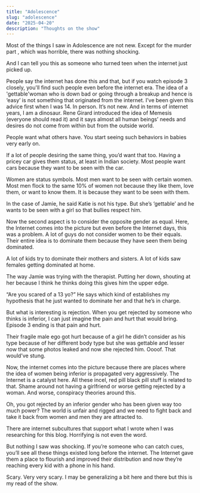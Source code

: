 ```yaml
---
title: "Adolescence"
slug: "adolescence"
date: "2025-04-20"
description: "Thoughts on the show"
---
```


Most of the things I saw in Adolescence are not new. Except for the murder part , which was horrible, there was nothing shocking.

And I can tell you this as someone who turned teen when the internet just picked up.

People say the internet has done this and that, but if you watch episode 3 closely, you'll find such people even before the internet era.
The idea of a 'gettable'woman who is down bad or going through a breakup and hence is ‘easy’ is not something that originated from the internet. I’ve been given this advice first when I was 14. In person. It’s not new. And in terms of internet years, I am a dinosaur.
Rene Girard introduced the idea of Memesis (everyone should read it) and it says almost all human beings’ needs and desires do not come from within but from the outside world.

People want what others have. You start seeing such behaviors in babies very early on. 

If a lot of people desiring the same thing, you’d want that too. Having a pricey car gives them status, at least in Indian society. Most people want cars because they want to be seen with the car.

Women are status symbols. Most men want to be seen with certain women. Most men flock to the same 10% of women not because they like them, love them, or want to know them. It is because they want to be seen with them. 

In the case of Jamie, he said Katie is not his type. But she’s ‘gettable’ and he wants to be seen with a girl so that bullies respect him.

Now the second aspect is to consider the opposite gender as equal. Here, the Internet comes into the picture but even before the Internet days, this was a problem.
A lot of guys do not consider women to be their equals. Their entire idea is to dominate them because they have seen them being dominated. 

A lot of kids try to dominate their mothers and sisters. A lot of kids saw females getting dominated at home. 

 The way Jamie was trying with the therapist. Putting her down, shouting at her because I think he thinks doing this gives him the upper edge.

“Are you scared of a 13 yo?” He says which kind of establishes my hypothesis that he just wanted to dominate her and that he’s in charge. 

But what is interesting is rejection. When you get rejected by someone who thinks is inferior, I can just imagine the pain and hurt that would bring. Episode 3 ending is that pain and hurt.

Their fragile male ego got hurt because of a girl he didn’t consider as his type because of her different body type but she was gettable and lesser now that some photos leaked and now she rejected him. Oooof. That would’ve stung.

Now, the internet comes into the picture because there are places where the idea of women being inferior is propagated very aggressively. The Internet is a catalyst here. All these incel, red pill black pill stuff is related to that. Shame around not having a girlfriend or worse getting rejected by a woman. And worse, conspiracy theories around this. 

Oh, you got rejected by an inferior gender who has been given way too much power? The world is unfair and rigged and we need to fight back and take it back from women and men they are attracted to.

There are internet subcultures that support what I wrote when I was researching for this blog. Horrifying is not even the word.

But nothing I saw was shocking. If you’re someone who can catch cues, you’ll see all these things existed long before the internet.
The Internet gave them a place to flourish and improved their distribution and now they’re reaching every kid with a phone in his hand. 

Scary. Very very scary.
I may be generalizing a bit here and there but this is my read of the show.
